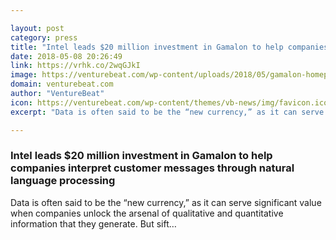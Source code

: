 ```yaml
---

layout: post
category: press
title: "Intel leads $20 million investment in Gamalon to help companies interpret customer messages through natural language processing"
date: 2018-05-08 20:26:49
link: https://vrhk.co/2wqGJkI
image: https://venturebeat.com/wp-content/uploads/2018/05/gamalon-homepage.jpg?fit=2880%2C1174&strip=all
domain: venturebeat.com
author: "VentureBeat"
icon: https://venturebeat.com/wp-content/themes/vb-news/img/favicon.ico
excerpt: "Data is often said to be the “new currency,” as it can serve significant value when companies unlock the arsenal of qualitative and quantitative information that they generate. But sift…"

---
```


### Intel leads $20 million investment in Gamalon to help companies interpret customer messages through natural language processing

Data is often said to be the “new currency,” as it can serve significant value when companies unlock the arsenal of qualitative and quantitative information that they generate. But sift…